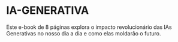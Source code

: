 # IA-GENERATIVA
Este e-book de 8 páginas explora o impacto revolucionário das IAs Generativas no nosso dia a dia e como elas moldarão o futuro.
